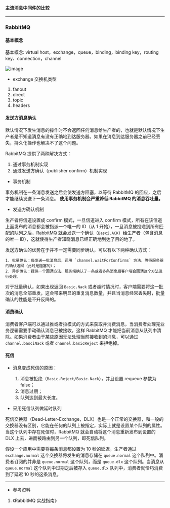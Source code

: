 #### 主流消息中间件的比较

---
### RabbitMQ

#### 基本概念

基本概念: virtual host，exchange，queue，binding，binding key，routing key、connection，channel

![image](rabbitmq_msgsend.png)

- exchange 交换机类型

1. fanout
2. direct
3. topic
4. headers
#### 发送方消息确认

默认情况下发生消息的操作时不会返回任何消息给生产者的，也就是默认情况下生产者是不知道消息有没有正确地到达服务器。如果在消息到达服务器之前已经丢失，持久化操作也解决不了这个问题。

RabbitMQ 提供了两种解决方式：

1. 通过事务机制实现
2. 通过发送方确认（publisher confirm）机制实现

- 事务机制

事务机制在一条消息发送之后会使发送方阻塞，以等待 RabbitMQ 的回应，之后才能继续发送下一条消息。
**使用事务机制会严重降低 RabbitMQ 的消息吞吐量。**

- 发送方确认机制

生产者将信道设置成 confirm 模式，一旦信道进入 confirm 模式，所有在该信道上面发布的消息都会被指派一个唯一的 ID（从 1 开始），一旦消息被投递到所有匹配的队列之后，RabbitMQ 就会发送一个确认（`Basci.ACK`）给生产者（包含消息的唯一 ID），这就使得生产者知晓消息已经正确地到达了目的地了。

发送方确认的优势在于并不一定需要同步确认，可以有以下两种确认方式：

    1. 批量确认：每发送一批消息后，调用 `channel.waitForConfirms` 方法，等待服务器的确认返回（此时是阻塞的）；
    2. 异步确认：提供一个回调方法，服务端确认了一条或者多条消息后客户端会回调这个方法进行处理。

对于批量确认，如果出现返回 `Basic.Nack` 或者超时情况时，客户端需要将这一批次的消息全部重发，这会带来明显的重复消息数量，并且当消息经常丢失时，批量确认的性能是不升反降的。

#### 消费确认

消费者客户端可以通过推或者拉模式的方式来获取并消费消息，当消费者处理完业务逻辑需要手动确认消息已被接收，这样 RabbitMQ 才能把当前消息从队列中清除。如果消费者由于某些原因无法处理当前接收到的消息，可以通过 `channel.basciNack` 或者 `channel.basicReject` 来拒绝掉。

#### 死信

- 消息变成死信的原因：

    1. 消息被拒绝（`Basic.Reject/Basic.Nack`），并且设置 requeue 参数为 false；
    2. 消息过期；
    3. 队列达到最大长度。
    
- 采用死信队列做延时队列

死信交换器（Dead-Letter-Exchange，DLX）也是一个正常的交换器，和一般的交换器没有区别，它能在任何的队列上被指定，实际上就是设置某个队列的属性。当这个队列中存在死信时，RabbitMQ 就会自动将这个消息重新发布到设置的 DLX 上去，进而被路由到另一个队列，即死信队列。

假设一个应用中需要将每条消息都设置为 10 秒的延迟，生产者通过 `exchange.normal` 这个交换器将发生的消息存储在 `queue.normal` 这个队列中。消费者订阅的并非是 `queue.normal` 这个队列，而是 `queue.dlx` 这个队列。当消息从 `queue.normal` 这个队列中过期之后被存入 `queue.dlx` 队列中，消费者就恰巧消费到了延迟 10 秒的这条消息。

---
- 参考资料

1. 《RabbitMQ 实战指南》